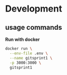 # Development

## usage commands

**Run with docker**

```bash
docker run \
  --env-file .env \
  --name gitsprint1 \
  -p 3000:3000 \
  gitsprint1
```

